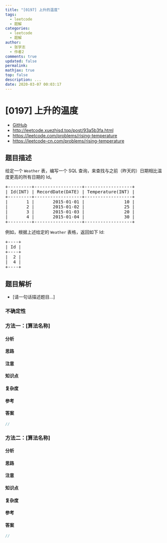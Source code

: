 ```yaml
---
title: "[0197] 上升的温度"
tags:
  - leetcode
  - 题解
categories:
  - leetcode
  - 题解
author:
  - 张学志
  - 作者2
comments: true
updated: false
permalink:
mathjax: true
top: false
description: ...
date: 2020-03-07 00:03:17
---
```



# [0197] 上升的温度
* [GitHub](https://github.com/algoboy101/LeetCodeCrowdsource/tree/master/_posts/QA/%5B0197%5D%20%E4%B8%8A%E5%8D%87%E7%9A%84%E6%B8%A9%E5%BA%A6.md)
* http://leetcode.xuezhisd.top/post/93a5b3fa.html
* https://leetcode.com/problems/rising-temperature
* https://leetcode-cn.com/problems/rising-temperature


## 题目描述

<p>给定一个 <code>Weather</code> 表，编写一个 SQL 查询，来查找与之前（昨天的）日期相比温度更高的所有日期的 Id。</p>

<pre>+---------+------------------+------------------+
| Id(INT) | RecordDate(DATE) | Temperature(INT) |
+---------+------------------+------------------+
|       1 |       2015-01-01 |               10 |
|       2 |       2015-01-02 |               25 |
|       3 |       2015-01-03 |               20 |
|       4 |       2015-01-04 |               30 |
+---------+------------------+------------------+</pre>

<p>例如，根据上述给定的 <code>Weather</code> 表格，返回如下 Id:</p>

<pre>+----+
| Id |
+----+
|  2 |
|  4 |
+----+</pre>



## 题目解析
* [请一句话描述题目...]

### 不确定性


### 方法一：[算法名称]

#### 分析

#### 思路

#### 注意

#### 知识点

#### 复杂度

#### 参考

#### 答案

```cpp
//
```


### 方法二：[算法名称]

#### 分析

#### 思路

#### 注意

#### 知识点

#### 复杂度

#### 参考

#### 答案

```cpp
//
```


